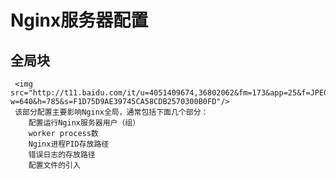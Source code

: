 # Nginx服务器配置

  ## 全局块
     
	 <img src="http://t11.baidu.com/it/u=4051409674,36802062&fm=173&app=25&f=JPEG?w=640&h=785&s=F1D75D9AE39745CA58CDB2570300B0FD"/>
	 该部分配置主要影响Nginx全局，通常包括下面几个部分：
		配置运行Nginx服务器用户（组）
		worker process数
		Nginx进程PID存放路径
		错误日志的存放路径
		配置文件的引入
		
	